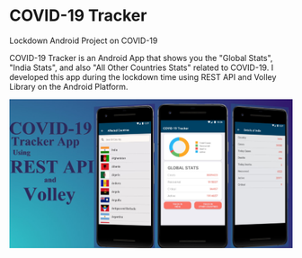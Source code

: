 # COVID-19 Tracker
Lockdown Android Project on COVID-19

COVID-19 Tracker is an Android App that shows you the "Global Stats", "India Stats", and also "All Other Countries Stats" related to COVID-19. I developed this app during the lockdown time using REST API and Volley Library on the Android Platform.


![final](https://github.com/sandharbkamble/Covid-19-tracker/blob/main/app/covid19%20tracker%20image.jpg)

